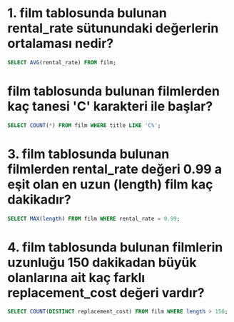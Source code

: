 # 1. film tablosunda bulunan rental_rate sütunundaki değerlerin ortalaması nedir?

````SQL
SELECT AVG(rental_rate) FROM film;
````


# film tablosunda bulunan filmlerden kaç tanesi 'C' karakteri ile başlar?

````SQL
SELECT COUNT(*) FROM film WHERE title LIKE 'C%';
````

# 3. film tablosunda bulunan filmlerden rental_rate değeri 0.99 a eşit olan en uzun (length) film kaç dakikadır?

````SQL
SELECT MAX(length) FROM film WHERE rental_rate = 0.99;
````

# 4. film tablosunda bulunan filmlerin uzunluğu 150 dakikadan büyük olanlarına ait kaç farklı replacement_cost değeri vardır?

````SQL
SELECT COUNT(DISTINCT replacement_cost) FROM film WHERE length > 150;
````